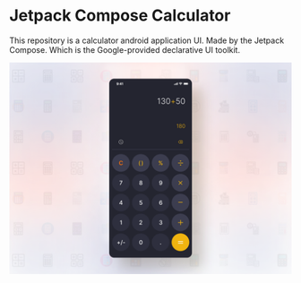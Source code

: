 # Jetpack Compose Calculator
This repository is a calculator android application UI. Made by the Jetpack Compose. Which is the Google-provided declarative UI toolkit.






![DEMO](https://github.com/fsfaysalcse/JetPackComposeCalculator/blob/master/attachment.png?raw=true)
